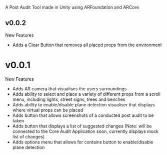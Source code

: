 A Post Audit Tool made in Unity using ARFoundation and ARCore

## v0.0.2
New Features
 - Adds a Clear Button that removes all placed props from the environment

# v0.0.1

New Features
- Adds AR camera that visualises the users surroundings 
- Adds ability to select and place a variety of different props from a scroll menu, including lights, street signs, trees and benches
- Adds ability to enable/disable plane detection visualiser that displays where virtual props can be placed
- Adds button that allows screenshots of a conducted post audit to be taken
- Adds button that displays a list of suggested changes (Note: will be connected to the Core Audit Application soon, currently displays mock list of changes)
- Adds options menu that allows for contains button to enable/disable plane detection